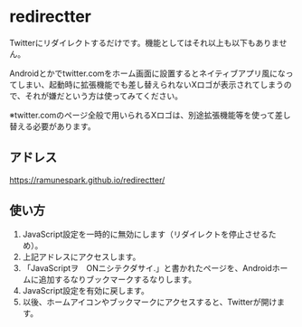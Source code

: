 # redirectter
Twitterにリダイレクトするだけです。機能としてはそれ以上も以下もありません。 

Androidとかでtwitter.comをホーム画面に設置するとネイティブアプリ風になってしまい、起動時に拡張機能でも差し替えられないXロゴが表示されてしまうので、それが嫌だという方は使ってみてください。

※twitter.comのページ全般で用いられるXロゴは、別途拡張機能等を使って差し替える必要があります。

## アドレス
https://ramunespark.github.io/redirectter/

## 使い方

1. JavaScript設定を一時的に無効にします（リダイレクトを停止させるため）。
2. 上記アドレスにアクセスします。
3. 「JavaScriptヲ　ONニシテクダサイ.」と書かれたページを、Androidホームに追加するなりブックマークするなりします。
4. JavaScript設定を有効に戻します。
5. 以後、ホームアイコンやブックマークにアクセスすると、Twitterが開けます。
